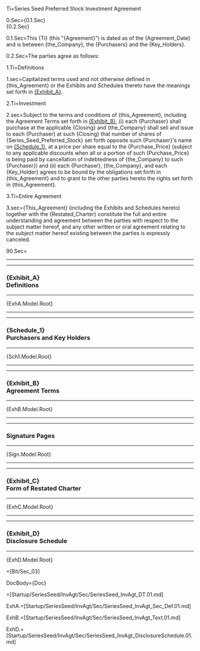 Ti=Series Seed Preferred Stock Investment Agreement


0.Sec={0.1.Sec}<br>{0.2.Sec}

0.1.Sec=This {Ti} (this "{Agreement}") is dated as of the {Agreement_Date} and is between {the_Company}, the {Purchasers} and the {Key_Holders}.

0.2.Sec=The parties agree as follows:


1.Ti=Definitions

1.sec=Capitalized terms used and not otherwise defined in {this_Agreement} or the Exhibits and Schedules thereto have the meanings set forth in <u>{Exhibit_A}</u>.

2.Ti=Investment

2.sec=Subject to the terms and conditions of {this_Agreement}, including the Agreement Terms set forth in <u>{Exhibit_B}</u>, (i) each {Purchaser} shall purchase at the applicable {Closing} and {the_Company} shall sell and issue to each {Purchaser} at such {Closing} that number of shares of {Series_Seed_Preferred_Stock} set forth opposite such {Purchaser}'s name on <u>{Schedule_1}</u>, at a price per share equal to the {Purchase_Price} (subject to any applicable discounts when all or a portion of such {Purchase_Price} is being paid by cancellation of indebtedness of {the_Company} to such {Purchaser}) and (ii) each {Purchaser}, {the_Company}, and each {Key_Holder} agrees to be bound by the obligations set forth in {this_Agreement} and to grant to the other parties hereto the rights set forth in {this_Agreement}.    

3.Ti=Entire Agreement

3.sec={This_Agreement} (including the Exhibits and Schedules hereto) together with the {Restated_Charter} constitute the full and entire understanding and agreement between the parties with respect to the subject matter hereof, and any other written or oral agreement relating to the subject matter hereof existing between the parties is expressly canceled.

90.Sec=<hr><hr><h3>{Exhibit_A}<br>Definitions</h3><hr>{ExhA.Model.Root}<hr><hr><h3>{Schedule_1}<br>Purchasers and Key Holders</h3><hr>{Sch1.Model.Root}<hr><hr><h3>{Exhibit_B}<br>Agreement Terms</h3><hr>{ExhB.Model.Root}<hr><hr><h3>Signature Pages</h3><hr>{Sign.Model.Root}<hr><hr><h3>{Exhibit_C}<br>Form of Restated Charter</h3><hr>{ExhC.Model.Root}<hr><hr><h3>{Exhibit_D}<br>Disclosure Schedule</h3><hr>{ExhD.Model.Root}

=[Bit/Sec_03]

DocBody={Doc}

=[Startup/SeriesSeed/InvAgt/Sec/SeriesSeed_InvAgt_DT.01.md]

ExhA.=[Startup/SeriesSeed/InvAgt/Sec/SeriesSeed_InvAgt_Sec_Def.01.md]

ExhB.=[Startup/SeriesSeed/InvAgt/Sec/SeriesSeed_InvAgt_Text.01.md]

ExhD.=[Startup/SeriesSeed/InvAgt/Sec/SeriesSeed_InvAgt_DisclosureSchedule.01.md]
